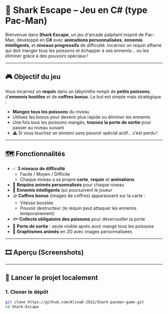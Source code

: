 # 🦈 Shark Escape – Jeu en C# (type Pac-Man)

Bienvenue dans **Shark Escape**, un jeu d'arcade palpitant inspiré de Pac-Man, développé en **C#** avec **animations personnalisées**, **ennemis intelligents**, et **niveaux progressifs** de difficulté. Incarnez un requin affamé qui doit manger tous les poissons et échapper à ses ennemis… ou les éliminer grâce à des pouvoirs spéciaux !

---

## 🎮 Objectif du jeu

Vous incarnez un **requin** dans un labyrinthe rempli de **petits poissons**, d’**ennemis hostiles** et de **coffres bonus**. Le but est simple mais stratégique :

- **Mangez tous les poissons** du niveau  
- Utilisez les bonus pour devenir plus rapide ou éliminer les ennemis  
- Une fois tous les poissons mangés, **trouvez la porte de sortie** pour passer au niveau suivant  
- ⚠️ Si vous touchez un ennemi sans pouvoir spécial actif… c’est perdu !

---

## 🗺️ Fonctionnalités

- ✅ **3 niveaux de difficulté**
  - Facile / Moyen / Difficile
  - Chaque niveau a sa propre **carte**, **requin** et **animations**
- 🦈 **Requins animés personnalisés** pour chaque niveau
- 👾 **Ennemis intelligents** qui poursuivent le joueur
- 🪙 **Coffres bonus** (images de coffres) apparaissent sur la carte :
  - Vitesse boostée
  - Pouvoir destructeur (le requin peut attaquer les ennemis temporairement)
- 🐟 **Collecte obligatoire des poissons** pour déverrouiller la porte
- 🚪 **Porte de sortie** : seule visible après avoir mangé tous les poissons
- 🎨 **Graphismes animés** en 2D avec images personnalisées

---

## 🎞️ Aperçu (Screenshots)

> 

---

## 🚀 Lancer le projet localement

### 1. Cloner le dépôt

```bash
git clone https://github.com/AlinaD-2912/Shark-pacman-game.git
cd Shark-Escape
